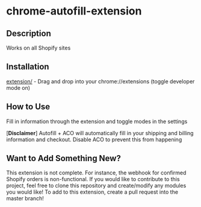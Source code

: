 # chrome-autofill-extension

## Description

Works on all Shopify sites

## Installation
[extension/](https://github.com/wildrxge/chrome-autofill-extension/tree/master/extension) - Drag and drop into your chrome://extensions (toggle developer mode on)

## How to Use
Fill in information through the extension and toggle modes in the settings

[**Disclaimer**] Autofill + ACO will automatically fill in your shipping and billing information and checkout. Disable ACO to prevent this from happening

## Want to Add Something New?
This extension is not complete. For instance, the webhook for confirmed Shopify orders is non-functional. If you would like to contribute to this project,
feel free to clone this repository and create/modify any modules you would like! To add to this extension, create a pull request into the master branch!
